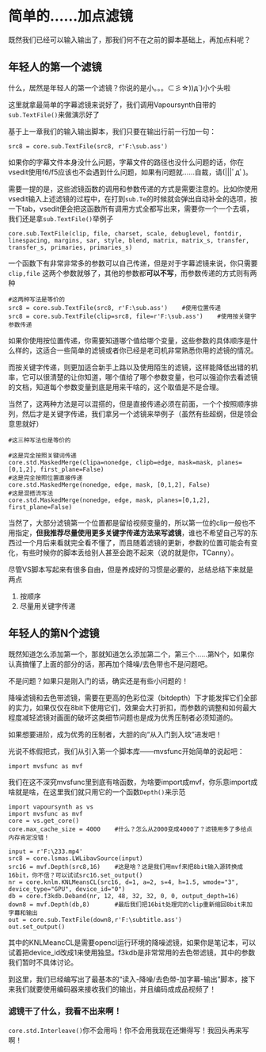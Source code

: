# 简单的……加点滤镜

既然我们已经可以输入输出了，那我们何不在之前的脚本基础上，再加点料呢？

## 年轻人的第一个滤镜

什么，居然是年轻人的第一个滤镜？你说的是小。。。⊂彡☆\)\)д\`\)小个头啦

这里就拿最简单的字幕滤镜来说好了，我们调用Vapoursynth自带的`sub.TextFile()`来做演示好了

基于上一章我们的输入输出脚本，我们只要在输出行前一行加一句：

```text
src8 = core.sub.TextFile(src8, r'F:\sub.ass')
```

如果你的字幕文件本身没什么问题，字幕文件的路径也没什么问题的话，你在vsedit使用f6/f5应该也不会遇到什么问题，如果有问题就……自裁，请\(\|\|\|ﾟдﾟ\)。

需要一提的是，这些滤镜函数的调用和参数传递的方式是需要注意的。比如你使用vsedit输入上述滤镜的过程中，在打到`sub.Te`的时候就会弹出自动补全的选项，按一下tab，vsedit便会把这函数所有调用方式全都写出来，需要你一个一个去填，我们还是拿`sub.TextFile()`举例子  
  
`core.sub.TextFile(clip, file, charset, scale, debuglevel, fontdir, linespacing, margins, sar, style, blend, matrix, matrix_s, transfer, transfer_s, primaries, primaries_s)`

一个函数下有非常非常多的参数可以自己传递，但是对于字幕滤镜来说，你只需要`clip,file` 这两个参数就够了，其他的参数都**可以不写**，而参数传递的方式则有两种

```text
#这两种写法是等价的
src8 = core.sub.TextFile(src8, r'F:\sub.ass')    #使用位置传递
src8 = core.sub.TextFile(clip=src8, file=r'F:\sub.ass')    #使用按关键字参数传递
```

如果你使用按位置传递，你需要知道哪个值给哪个变量，这些参数的具体顺序是什么样的，这适合一些简单的滤镜或者你已经是老司机非常熟悉你用的滤镜的情况。

而按关键字传递，则更加适合新手上路以及使用陌生的滤镜，这样能降低出错的机率，它可以很清楚的让你知道，哪个值给了哪个参数变量，也可以强迫你去看滤镜的文档，知道每个参数变量到底是用来干啥的，这个取值是不是合理。

当然了，这两种方法是可以混搭的，但是直接传递必须在前面，一个个按照顺序排列，然后才是关键字传递，我们拿另一个滤镜来举例子（虽然有些超纲，但是领会意思就好）

```text
#这三种写法也是等价的

#这是完全按照关键词传递
core.std.MaskedMerge(clipa=nonedge, clipb=edge, mask=mask, planes=[0,1,2], first_plane=False)
#这是完全按照位置直接传递
core.std.MaskedMerge(nonedge, edge, mask, [0,1,2], False)
#这是混搭流写法
core.std.MaskedMerge(nonedge, edge, mask, planes=[0,1,2], first_plane=False)
```

当然了，大部分滤镜第一个位置都是留给视频变量的，所以第一位的clip一般也不用指定，**但我推荐尽量使用更多关键字传递方法来写滤镜**，谁也不希望自己写的东西过一个月后来看就完全看不懂了，而且随着滤镜的更新，参数的位置可能会有变化，有些时候你的脚本丢给别人甚至会跑不起来（说的就是你，TCanny）。

尽管VS脚本写起来有很多自由，但是养成好的习惯是必要的，总结总结下来就是两点

1. 按顺序
2. 尽量用关键字传递

## 年轻人的第N个滤镜

既然知道怎么添加第一个，那就知道怎么添加第二个，第三个……第N个，如果你认真搞懂了上面的部分的话，那再加个降噪/去色带也不是问题吧。

不是问题？如果只是刚入门的话，确实还是有些小问题的！

降噪滤镜和去色带滤镜，需要在更高的色彩位深（bitdepth）下才能发挥它们全部的实力，如果仅仅在8bit下使用它们，效果会大打折扣，而参数的调整和如何最大程度减轻滤镜对画面的破坏这类细节问题也是成为优秀压制者必须知道的。

如果想要进阶，成为优秀的压制者，大胆的向“从入门到入坟”进发吧！

光说不练假把式，我们从引入第一个脚本库——mvsfunc开始简单的说起吧：

`import mvsfunc as mvf` 

我们在这不深究mvsfunc里到底有啥函数，为啥要import成mvf，你乐意import成啥就是啥，在这里我们就只用它的一个函数`Depth()`来示范

```text
import vapoursynth as vs
import mvsfunc as mvf
core = vs.get_core()
core.max_cache_size = 4000    #什么？怎么从2000变成4000了？滤镜用多了多给点内存肯定没错！

input = r'F:\233.mp4'
src8 = core.lsmas.LWLibavSource(input)
src16 = mvf.Depth(src8,16)    #这是啥？这是我们用mvf来把8bit输入源转换成16bit，你不信？可以试试src16.set_output()
nr = core.knlm.KNLMeansCL(src16, d=1, a=2, s=4, h=1.5, wmode="3", device_type="GPU", device_id="0")
db = core.f3kdb.Deband(nr, 12, 48, 32, 32, 0, 0, output_depth=16)
down8 = mvf.Depth(db,8)       #最后我们把16bit处理完的clip重新缩回8bit来加字幕和输出
out = core.sub.TextFile(down8,r'F:\subtitle.ass')
out.set_output()
```

其中的KNLMeancCL是需要opencl运行环境的降噪滤镜，如果你是笔记本，可以试着把device\_id改成1来使用独显。f3kdb是非常常用的去色带滤镜，其中的参数我们暂时不具体讨论。

到这里，我们已经编写出了最基本的“读入-降噪/去色带-加字幕-输出”脚本，接下来我们就要使用编码器来接收我们的输出，并且编码成成品视频了！

### 滤镜干了什么，我看不出来啊！

`core.std.Interleave()`你不会用吗！你不会用我现在还懒得写！我回头再来写啊！





